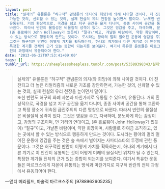 ```yaml
---
layout: post
title: "실제의” 유물론은 “허구적” 관념론의 의지(와 희망)에 의해 나아갈 것이다. 더 진전되고 더 높은 리얼리즘의 새로운 기초를 창안하면서,
  가능한 것의, 신뢰할 수 있는 것의, 실제 현실의 유리 천장을 높이면서 말이다. \n또한 반란도 허구의 화폐 자본과 마찬가지로 유통될 수 있으며,
  유통된다. 거의 환상적으로, 국경을 넘고 지구 공간을 옮겨 다니며, 종종 사이버 공간을 통해 교환하고 특정 장소에 귀속된 급진주의의 다른 명칭으로
  바뀐다. 따라서 반란의 물질성은 비물질적 성격이 있다. 그것은 영감을 주고, 자극하며, 분노하게 하는 감정이고, 감정의 구조이며, 먼 거리의 연대이고,
  (존 홀로웨이 John Holloway가 썼듯이) “절규\"이고, 갸냘픈 바람이며, 약한 희망이며, 사람들로 하여금 조직하고, 있는 곳에서 할
  수 있는 방식으로 행동하게 만드는 것이다. 도시라는 황야의 멀리 떨어진 운동에 영감을 주는 것은 숲 속에서 벌어지는 사파티스타의 투쟁에 관한 풍문이다.
  그것은 허구적인 반란이 어떻게 가치를 획득하는지, 하나의 계기에서 다른 계기로 이 반란이 유통되는 것이 어떻게 미래의 물질적인 위치가 될 수 있는지,
  특정한 계기들 전체의 근거 있는 종합이 되는지를 보여준다. 여기서 특유한 운동들은 마르크스에게 자본이 유통되는 방식과 마찬가지로 지구적 반란의
  전체 과정에서 유동되어야 한다."
date: '2013-06-22T07:53:41+09:00'
tags: []
tumblr_url: https://sheeplesssheepless.tumblr.com/post/53589398343/실제의-유물론은-허구적-관념론의-의지와-희망에-의해-나아갈-것이다-더-진전되고
---
```

> 실제의” 유물론은 “허구적” 관념론의 의지(와 희망)에 의해 나아갈 것이다. 더 진전되고 더 높은 리얼리즘의 새로운 기초를 창안하면서, 가능한 것의, 신뢰할 수 있는 것의, 실제 현실의 유리 천장을 높이면서 말이다.   
> 또한 반란도 허구의 화폐 자본과 마찬가지로 유통될 수 있으며, 유통된다. 거의 환상적으로, 국경을 넘고 지구 공간을 옮겨 다니며, 종종 사이버 공간을 통해 교환하고 특정 장소에 귀속된 급진주의의 다른 명칭으로 바뀐다. 따라서 반란의 물질성은 비물질적 성격이 있다. 그것은 영감을 주고, 자극하며, 분노하게 하는 감정이고, 감정의 구조이며, 먼 거리의 연대이고, (존 홀로웨이 John Holloway가 썼듯이) “절규"이고, 갸냘픈 바람이며, 약한 희망이며, 사람들로 하여금 조직하고, 있는 곳에서 할 수 있는 방식으로 행동하게 만드는 것이다. 도시라는 황야의 멀리 떨어진 운동에 영감을 주는 것은 숲 속에서 벌어지는 사파티스타의 투쟁에 관한 풍문이다. 그것은 허구적인 반란이 어떻게 가치를 획득하는지, 하나의 계기에서 다른 계기로 이 반란이 유통되는 것이 어떻게 미래의 물질적인 위치가 될 수 있는지, 특정한 계기들 전체의 근거 있는 종합이 되는지를 보여준다. 여기서 특유한 운동들은 마르크스에게 자본이 유통되는 방식과 마찬가지로 지구적 반란의 전체 과정에서 유동되어야 한다.

—앤디 메리필드, 마술적 마르크스주의 [9788962605235]
